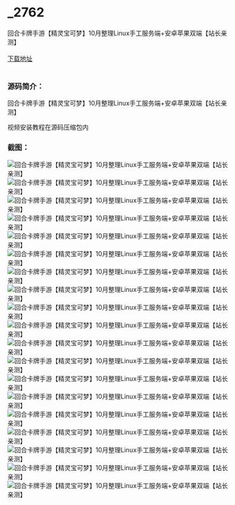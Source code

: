# _2762
回合卡牌手游【精灵宝可梦】10月整理Linux手工服务端+安卓苹果双端【站长亲测】
<br/></br>
[下载地址](https://www.uuid2.com/2762.html "下载地址")
<br/></br>
<h3>源码简介：</h3>
<p>回合卡牌手游【精灵宝可梦】10月整理Linux手工服务端+安卓苹果双端【站长亲测】<p>
<p>视频安装教程在源码压缩包内<p>
<h3>截图：</h3>
<img src="https://www.uuid2.com/wp-content/uploads/img/202110/a3c3f64611.jpg" alt="回合卡牌手游【精灵宝可梦】10月整理Linux手工服务端+安卓苹果双端【站长亲测】"><img src="https://www.uuid2.com/wp-content/uploads/img/202110/a3c3f64798.jpg" alt="回合卡牌手游【精灵宝可梦】10月整理Linux手工服务端+安卓苹果双端【站长亲测】"><img src="https://www.uuid2.com/wp-content/uploads/img/202110/a8e4458795.jpg" alt="回合卡牌手游【精灵宝可梦】10月整理Linux手工服务端+安卓苹果双端【站长亲测】"><img src="https://www.uuid2.com/wp-content/uploads/img/202110/a8e4458995.jpg" alt="回合卡牌手游【精灵宝可梦】10月整理Linux手工服务端+安卓苹果双端【站长亲测】"><img src="https://www.uuid2.com/wp-content/uploads/img/202110/a8e4458913.jpg" alt="回合卡牌手游【精灵宝可梦】10月整理Linux手工服务端+安卓苹果双端【站长亲测】"><img src="https://www.uuid2.com/wp-content/uploads/img/202110/a8e4458645.jpg" alt="回合卡牌手游【精灵宝可梦】10月整理Linux手工服务端+安卓苹果双端【站长亲测】"><img src="https://www.uuid2.com/wp-content/uploads/img/202110/a8e4458997.jpg" alt="回合卡牌手游【精灵宝可梦】10月整理Linux手工服务端+安卓苹果双端【站长亲测】"><img src="https://www.uuid2.com/wp-content/uploads/img/202110/a8e4458752.jpg" alt="回合卡牌手游【精灵宝可梦】10月整理Linux手工服务端+安卓苹果双端【站长亲测】"><img src="https://www.uuid2.com/wp-content/uploads/img/202110/a8e4458807.jpg" alt="回合卡牌手游【精灵宝可梦】10月整理Linux手工服务端+安卓苹果双端【站长亲测】"><img src="https://www.uuid2.com/wp-content/uploads/img/202110/e01410a562.jpg" alt="回合卡牌手游【精灵宝可梦】10月整理Linux手工服务端+安卓苹果双端【站长亲测】"><img src="https://www.uuid2.com/wp-content/uploads/img/202110/e01410a506.jpg" alt="回合卡牌手游【精灵宝可梦】10月整理Linux手工服务端+安卓苹果双端【站长亲测】"><img src="https://www.uuid2.com/wp-content/uploads/img/202110/e01410a138.jpg" alt="回合卡牌手游【精灵宝可梦】10月整理Linux手工服务端+安卓苹果双端【站长亲测】"><img src="https://www.uuid2.com/wp-content/uploads/img/202110/e01410a700.jpg" alt="回合卡牌手游【精灵宝可梦】10月整理Linux手工服务端+安卓苹果双端【站长亲测】"><img src="https://www.uuid2.com/wp-content/uploads/img/202110/e01410a870.jpg" alt="回合卡牌手游【精灵宝可梦】10月整理Linux手工服务端+安卓苹果双端【站长亲测】"><img src="https://www.uuid2.com/wp-content/uploads/img/202110/e01410a411.jpg" alt="回合卡牌手游【精灵宝可梦】10月整理Linux手工服务端+安卓苹果双端【站长亲测】"><img src="https://www.uuid2.com/wp-content/uploads/img/202110/e01410a280.jpg" alt="回合卡牌手游【精灵宝可梦】10月整理Linux手工服务端+安卓苹果双端【站长亲测】"><img src="https://www.uuid2.com/wp-content/uploads/img/202110/e5b4c37334.jpg" alt="回合卡牌手游【精灵宝可梦】10月整理Linux手工服务端+安卓苹果双端【站长亲测】"><img src="https://www.uuid2.com/wp-content/uploads/img/202110/e5b4c37691.jpg" alt="回合卡牌手游【精灵宝可梦】10月整理Linux手工服务端+安卓苹果双端【站长亲测】"><img src="https://www.uuid2.com/wp-content/uploads/img/202110/e5b4c37671.jpg" alt="回合卡牌手游【精灵宝可梦】10月整理Linux手工服务端+安卓苹果双端【站长亲测】">
